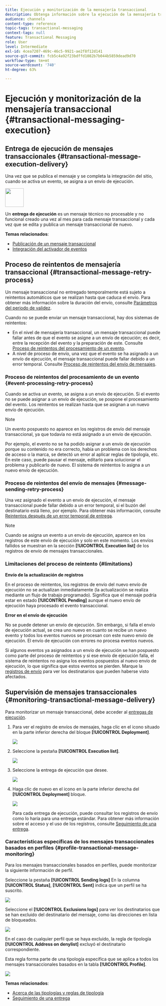 ```yaml
---
title: Ejecución y monitorización de la mensajería transaccional
description: Obtenga información sobre la ejecución de la mensajería transaccional y descubra cómo monitorizar los mensajes transaccionales.
audience: channels
content-type: reference
topic-tags: transactional-messaging
context-tags: null
feature: Transactional Messaging
role: User
level: Intermediate
exl-id: 4cea7207-469c-46c5-9921-ae2f8f12d141
source-git-commit: fcb5c4a92f23bdffd1082b7b044b5859dead9d70
workflow-type: tm+mt
source-wordcount: '740'
ht-degree: 63%

---
```


# Ejecución y monitorización de la mensajería transaccional {#transactional-messaging-execution}

## Entrega de ejecución de mensajes transaccionales {#transactional-message-execution-delivery}

Una vez que se publica el mensaje y se completa la integración del sitio, cuando se activa un evento, se asigna a un envío de ejecución.

<img src="assets/do-not-localize/icon_concepts.svg" width="60px">

Un **entrega de ejecución** es un mensaje técnico no procesable y no funcional creado una vez al mes para cada mensaje transaccional y cada vez que se edita y publica un mensaje transaccional de nuevo.

**Temas relacionados**:
* [Publicación de un mensaje transaccional](../../channels/using/publishing-transactional-message.md#publishing-a-transactional-message)
* [Integración del activador de eventos](../../channels/using/getting-started-with-transactional-msg.md#integrate-event-trigger)

## Proceso de reintentos de mensajería transaccional {#transactional-message-retry-process}

Un mensaje transaccional no entregado temporalmente está sujeto a reintentos automáticos que se realizan hasta que caduca el envío. Para obtener más información sobre la duración del envío, consulte [Parámetros del periodo de validez](../../administration/using/configuring-email-channel.md#validity-period-parameters).

Cuando no se puede enviar un mensaje transaccional, hay dos sistemas de reintentos:

* En el nivel de mensajería transaccional, un mensaje transaccional puede fallar antes de que el evento se asigne a un envío de ejecución; es decir, entre la recepción del evento y la preparación de este. Consulte [Proceso de reintentos del procesamiento de un evento](#event-processing-retry-process).
* A nivel de proceso de envío, una vez que el evento se ha asignado a un envío de ejecución, el mensaje transaccional puede fallar debido a un error temporal. Consulte [Proceso de reintentos del envío de mensajes](#message-sending-retry-process).

### Proceso de reintentos del procesamiento de un evento {#event-processing-retry-process}

Cuando se activa un evento, se asigna a un envío de ejecución. Si el evento no se puede asignar a un envío de ejecución, se pospone el procesamiento del evento. Los reintentos se realizan hasta que se asignan a un nuevo envío de ejecución.

>[!NOTE]
>
>Un evento pospuesto no aparece en los registros de envío del mensaje transaccional, ya que todavía no está asignado a un envío de ejecución.

Por ejemplo, el evento no se ha podido asignar a un envío de ejecución porque su contenido no era correcto, había un problema con los derechos de acceso o la marca, se detectó un error al aplicar reglas de tipología, etc. En este caso, puede pausar el mensaje, editarlo para solucionar el problema y publicarlo de nuevo. El sistema de reintentos lo asigna a un nuevo envío de ejecución.

### Proceso de reintentos del envío de mensajes {#message-sending-retry-process}

Una vez asignado el evento a un envío de ejecución, el mensaje transaccional puede fallar debido a un error temporal, si el buzón del destinatario está lleno, por ejemplo. Para obtener más información, consulte [Reintentos después de un error temporal de entrega](../../sending/using/understanding-delivery-failures.md#retries-after-a-delivery-temporary-failure).

>[!NOTE]
>
>Cuando se asigna un evento a un envío de ejecución, aparece en los registros de este envío de ejecución y solo en este momento. Los envíos fallidos se muestran en la sección **[!UICONTROL Execution list]** de los registros de envío de mensajes transaccionales.

### Limitaciones del proceso de reintento {#limitations}

**Envío de la actualización de registros**

En el proceso de reintentos, los registros de envío del nuevo envío de ejecución no se actualizan inmediatamente (la actualización se realiza mediante un flujo de trabajo programado). Significa que el mensaje podría estar en estado **[!UICONTROL Pending]** aunque el nuevo envío de ejecución haya procesado el evento transaccional.

**Error en el envío de ejecución**

No se puede detener un envío de ejecución. Sin embargo, si falla el envío de ejecución actual, se crea uno nuevo en cuanto se recibe un nuevo evento y todos los eventos nuevos se procesan con este nuevo envío de ejecución. El envío de ejecución con errores no procesa eventos nuevos.

Si algunos eventos ya asignados a un envío de ejecución se han pospuesto como parte del proceso de reintentos y si ese envío de ejecución falla, el sistema de reintentos no asigna los eventos pospuestos al nuevo envío de ejecución, lo que significa que estos eventos se pierden. Marque la [registros de envío](#monitoring-transactional-message-delivery) para ver los destinatarios que pueden haberse visto afectados.

## Supervisión de mensajes transaccionales {#monitoring-transactional-message-delivery}

Para monitorizar un mensaje transaccional, debe acceder al [entregas de ejecución](#transactional-message-execution-delivery).

1. Para ver el registro de envíos de mensajes, haga clic en el icono situado en la parte inferior derecha del bloque **[!UICONTROL Deployment]**.

   ![](assets/message-center_access_logs.png)

1. Seleccione la pestaña **[!UICONTROL Execution list]**.

   ![](assets/message-center_execution_tab.png)

1. Seleccione la entrega de ejecución que desee.

   ![](assets/message-center_execution_delivery.png)

1. Haga clic de nuevo en el icono en la parte inferior derecha del **[!UICONTROL Deployment]** bloque.

   ![](assets/message-center_execution_access_logs.png)

   Para cada entrega de ejecución, puede consultar los registros de envío como lo haría para una entrega estándar. Para obtener más información sobre el acceso y el uso de los registros, consulte [Seguimiento de una entrega](../../sending/using/monitoring-a-delivery.md).

### Características específicas de los mensajes transaccionales basados en perfiles {#profile-transactional-message-monitoring}

Para los mensajes transaccionales basados en perfiles, puede monitorizar la siguiente información de perfil.

Seleccione la pestaña **[!UICONTROL Sending logs]** En la columna **[!UICONTROL Status]**, **[!UICONTROL Sent]** indica que un perfil se ha suscrito.

![](assets/message-center_marketing_sending_logs.png)

Seleccione el **[!UICONTROL Exclusions logs]** para ver los destinatarios que se han excluido del destinatario del mensaje, como las direcciones en lista de bloqueados.

![](assets/message-center_marketing_exclusion_logs.png)

En el caso de cualquier perfil que se haya excluido, la regla de tipología **[!UICONTROL Address on denylist]** excluyó el destinatario correspondiente.

Esta regla forma parte de una tipología específica que se aplica a todos los mensajes transaccionales basados en la tabla **[!UICONTROL Profile]**.

![](assets/message-center_marketing_typology.png)

**Temas relacionados**:

* [Acerca de las tipologías y reglas de tipología](../../sending/using/about-typology-rules.md)
* [Seguimiento de una entrega](../../sending/using/monitoring-a-delivery.md)
